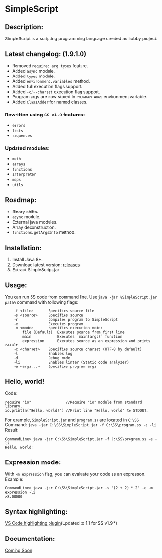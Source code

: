 # SimpleScript
## Desсription:
SimpleScript is a scripting programming language created as hobby project.
## Latest changelog: (1.9.1.0)
* Removed `required arg types` feature.
* Added `async` module.
* Added `types` module.
* Added `environment.variables` method.
* Added full execution flags support.
* Added `-c/--charset` execution flag support.
* Program args are now stored in `PROGRAM_ARGS` environment variable.
* Added `ClassAdder` for named classes.
### Rewritten using `SS v1.9` features:
* `errors`
* `lists`
* `sequences`
### Updated modules:
* `math`
* `arrays`
* `functions`
* `interpreter`
* `maps`
* `utils`
## Roadmap:
* Binary shifts.
* `async` module.
* External java modules.
* Array deconstruction.
* `functions.getArgsInfo` method.
## Installation:
1. Install Java 8+.
2. Download latest version: [releases](https://github.com/4erem6a/SimpleScript/releases)
3. Extract SimpleScript.jar
## Usage:
You can run SS code from command line.
Use `java -jar %SimpleScript.jar path%` command with following flags:
```
    -f <file>       Specifies source file
    -s <source>     Specifies source
    -r              Compiles program to SimpleScript
    -e              Executes program
    -m <mode>       Specifies execution mode:
        file (Default)  Executes source from first line
        main            Executes `main(args)` function
        expression      Executes source as an expression and prints result
    -c <charset>    Specifies source charset (UTF-8 by default)
    -l              Enables log
    -d              Debug mode
    -li             Enables linter (Static code analyzer)
    -a <args...>    Specifies program args
```
## Hello, world!
Code:
```
require "io"                //Require "io" module from standard library.
io.println("Hello, world!") //Print line "Hello, world" to STDOUT.
```
For example, `SimpleScript.jar` and `program.ss` are located in `C:\SS`
Command: `java -jar C:\SS\SimpleScript.jar -f C:\SS\program.ss -e -li`
Result:
```
CommandLine> java -jar C:\SS\SimpleScript.jar -f C:\SS\program.ss -e -li
Hello, world!
```
## Expression mode:
With `-m expression` flag, you can evaluate your code as an expresson.
Example:
```
CommandLine> java -jar C:\SS\SimpleScript.jar -s "(2 + 2) * 2" -e -m expression -li
>8.00000
```
## Syntax highlighting:
[VS Code highlighting plugin](https://marketplace.visualstudio.com/items?itemName=4erem6a.ss)(Updated to 1.1 for SS v1.9.*)
## Documentation:
[Coming Soon]()
